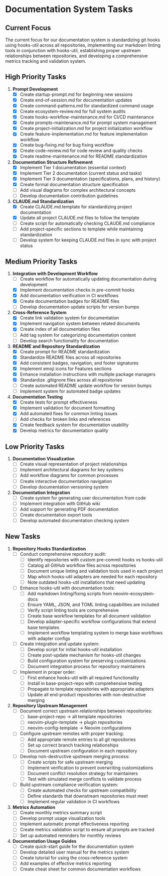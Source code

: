 
# Documentation System Tasks

## Current Focus

The current focus for our documentation system is standardizing git hooks using hooks-util across all repositories, implementing our markdown linting tools in conjunction with hooks-util, establishing proper upstream relationships between repositories, and developing a comprehensive metrics tracking and validation system.

## High Priority Tasks

1. **Prompt Development**
   - [x] Create startup-prompt.md for beginning new sessions
   - [x] Create end-of-session.md for documentation updates
   - [x] Create command-patterns.md for standardized command usage
   - [x] Create ecosystem-review.md for full system audits
   - [x] Create hooks-workflow-maintenance.md for CI/CD maintenance
   - [x] Create prompts-maintenance.md for prompt system management
   - [x] Create project-initialization.md for project initialization workflow
   - [x] Create feature-implementation.md for feature implementation workflow
   - [x] Create bug-fixing.md for bug fixing workflow
   - [x] Create code-review.md for code review and quality checks
   - [x] Create readme-maintenance.md for README standardization

1. **Documentation Structure Refinement**
   - [x] Implement Tier 1 documentation (essential context)
   - [x] Implement Tier 2 documentation (current status and tasks)
   - [x] Implement Tier 3 documentation (specifications, plans, and history)
   - [x] Create formal documentation structure specification
   - [ ] Add visual diagrams for complex architectural concepts
   - [ ] Develop documentation contribution guidelines

1. **CLAUDE.md Standardization**
   - [x] Create CLAUDE.md.template for standardizing project documentation
   - [x] Update all project CLAUDE.md files to follow the template
   - [ ] Create script for automatically checking CLAUDE.md compliance
   - [ ] Add project-specific sections to template while maintaining standardization
   - [ ] Develop system for keeping CLAUDE.md files in sync with project status

## Medium Priority Tasks

1. **Integration with Development Workflow**
   - [ ] Create workflow for automatically updating documentation during development
   - [x] Implement documentation checks in pre-commit hooks
   - [x] Add documentation verification in CI workflows
   - [x] Create documentation badges for README files
   - [ ] Develop documentation update scripts for version bumps

1. **Cross-Reference System**
   - [x] Create link validation system for documentation
   - [x] Implement navigation system between related documents
   - [x] Create index of all documentation files
   - [ ] Add tag system for categorizing documentation content
   - [ ] Develop search functionality for documentation

1. **README and Repository Standardization**
   - [x] Create prompt for README standardization
   - [x] Standardize README files across all repositories
   - [x] Add consistent badges, navigation, and footer signatures
   - [x] Implement emoji icons for Features sections
   - [x] Enhance installation instructions with multiple package managers
   - [x] Standardize .gitignore files across all repositories
   - [ ] Create automated README update workflow for version bumps
   - [ ] Implement system for automated badge updates

1. **Documentation Testing**
   - [x] Create tests for prompt effectiveness
   - [x] Implement validation for document formatting
   - [x] Add automated fixes for common linting issues
   - [ ] Add checks for broken links and references
   - [x] Create feedback system for documentation usability
   - [x] Develop metrics for documentation quality

## Low Priority Tasks

1. **Documentation Visualization**
   - [ ] Create visual representation of project relationships
   - [ ] Implement architectural diagrams for key systems
   - [ ] Add workflow diagrams for common processes
   - [ ] Create interactive documentation navigation
   - [ ] Develop documentation versioning system

1. **Documentation Integration**
   - [ ] Create system for generating user documentation from code
   - [ ] Implement integration with GitHub wiki
   - [ ] Add support for generating PDF documentation
   - [ ] Create documentation export tools
   - [ ] Develop automated documentation checking system

## New Tasks

1. **Repository Hooks Standardization**
   - [ ] Conduct comprehensive repository audit:
     - [ ] Identify repositories with custom pre-commit hooks vs hooks-util
     - [ ] Catalog all GitHub workflow files across repositories
     - [ ] Document unique linting and validation tools used in each project
     - [ ] Map which hooks-util adapters are needed for each repository
     - [ ] Note outdated hooks-util installations that need updating
   - [ ] Enhance hooks-util with documentation tools:
     - [ ] Add markdown linting/fixing scripts from neovim-ecosystem-docs
     - [ ] Ensure YAML, JSON, and TOML linting capabilities are included
     - [ ] Verify script linting tools are comprehensive
     - [ ] Create base workflow templates for all document validation
     - [ ] Develop adapter-specific workflow configurations that extend base templates
     - [ ] Implement workflow templating system to merge base workflows with adapter configs
   - [ ] Create integration and update system:
     - [ ] Develop script for initial hooks-util installation
     - [ ] Create post-update mechanism for hooks-util changes
     - [ ] Build configuration system for preserving customizations
     - [ ] Document integration process for repository maintainers
   - [ ] Implement in proper order:
     - [ ] First enhance hooks-util with all required functionality
     - [ ] Install in base-project-repo with comprehensive testing
     - [ ] Propagate to template repositories with appropriate adapters
     - [ ] Update all end-product repositories with non-destructive merging

1. **Repository Upstream Management**
   - [ ] Document correct upstream relationships between repositories:
     - [ ] base-project-repo → all template repositories 
     - [ ] neovim-plugin-template → plugin repositories
     - [ ] neovim-config-template → Neovim configurations
   - [ ] Configure upstream remotes with proper tracking:
     - [ ] Add appropriate remote entries to all git repositories
     - [ ] Set up correct branch tracking relationships
     - [ ] Document upstream configuration in each repository
   - [ ] Develop non-destructive upstream merging process:
     - [ ] Create scripts for safe upstream merging
     - [ ] Implement verification to prevent overwriting customizations
     - [ ] Document conflict resolution strategy for maintainers
     - [ ] Test with simulated merge conflicts to validate process
   - [ ] Build upstream compliance verification system:
     - [ ] Create automated checks for upstream compatibility
     - [ ] Define standards that downstream repositories must meet
     - [ ] Implement regular validation in CI workflows

1. **Metrics Automation**
   - [ ] Create monthly metrics summary script
   - [ ] Develop prompt usage visualization tools
   - [ ] Implement automatic prompt effectiveness reporting
   - [ ] Create metrics validation script to ensure all prompts are tracked
   - [ ] Set up automated reminders for monthly reviews

1. **Documentation Usage Guides**
   - [ ] Create quick-start guide for the documentation system
   - [ ] Develop detailed user manual for the metrics system
   - [ ] Create tutorial for using the cross-reference system
   - [ ] Add examples of effective metrics reporting
   - [ ] Create cheat sheet for common documentation workflows
